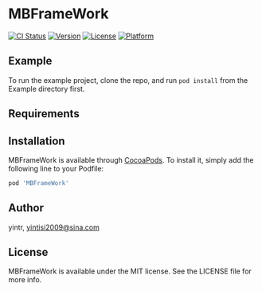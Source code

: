 # MBFrameWork

[![CI Status](https://img.shields.io/travis/yintr/MBFrameWork.svg?style=flat)](https://travis-ci.org/yintr/MBFrameWork)
[![Version](https://img.shields.io/cocoapods/v/MBFrameWork.svg?style=flat)](https://cocoapods.org/pods/MBFrameWork)
[![License](https://img.shields.io/cocoapods/l/MBFrameWork.svg?style=flat)](https://cocoapods.org/pods/MBFrameWork)
[![Platform](https://img.shields.io/cocoapods/p/MBFrameWork.svg?style=flat)](https://cocoapods.org/pods/MBFrameWork)

## Example

To run the example project, clone the repo, and run `pod install` from the Example directory first.

## Requirements

## Installation

MBFrameWork is available through [CocoaPods](https://cocoapods.org). To install
it, simply add the following line to your Podfile:

```ruby
pod 'MBFrameWork'
```

## Author

yintr, yintisi2009@sina.com

## License

MBFrameWork is available under the MIT license. See the LICENSE file for more info.
